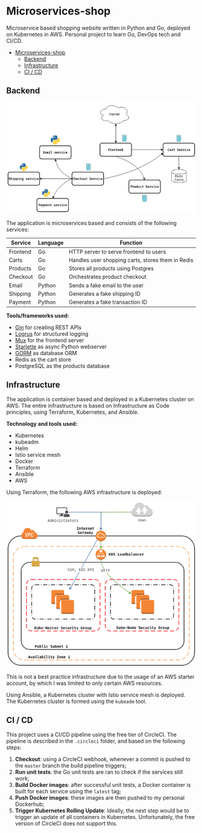 # Microservices-shop
Microservice based shopping website written in Python and Go, deployed on Kubernetes in AWS. Personal project to learn Go, DevOps tech and CI/CD.

- [Microservices-shop](#microservices-shop)
  - [Backend](#backend)
  - [Infrastructure](#infrastructure)
  - [CI / CD](#ci--cd)

## Backend

![test](/img/Backend.png)

The application is microservices based and consists of the following services:

| **Service** | **Language** | **Function**                                      |
| ----------- | ------------ | ------------------------------------------------- |
| Frontend    | Go           | HTTP server to serve frontend to users            |
| Carts       | Go           | Handles user shopping carts, stores them in Redis |
| Products    | Go           | Stores all products using Postgres                |
| Checkout    | Go           | Orchestrates product checkout                     |
| Email       | Python       | Sends a fake email to the user                    |
| Shipping    | Python       | Generates a fake shipping ID                      |
| Payment     | Python       | Generates a fake transaction ID                   |

**Tools/frameworks used:**

- [Gin]( https://github.com/gin-gonic/gin) for creating REST APIs
- [Logrus](https://github.com/sirupsen/logrus) for structured logging
- [Mux](https://github.com/gorilla/mux) for the frontend server
- [Starlette](https://www.starlette.io/) as async Python webserver
- [GORM](https://github.com/jinzhu/gorm) as database ORM
- Redis as the cart store
- PostgreSQL as the products database



## Infrastructure

The application is container based and deployed in a Kubernetes cluster on AWS. The entire infrastructure is based on Infrastructure as Code principles, using Terraform, Kubernetes, and Ansible.



**Technology and tools used:**

- Kubernetes
- kubeadm
- Helm
- Istio service mesh
- Docker
- Terraform
- Ansible
- AWS



Using Terraform, the following AWS infrastructure is deployed:

![](/img/Infrastructure.png)

This is not a best practice infrastructure due to the usage of an AWS starter account, by which I was limited to only certain AWS resources.

Using Ansible, a Kubernetes cluster with Istio service mesh is deployed. The Kubernetes cluster is formed using the `kubeadm` tool.



## CI / CD

This project uses a CI/CD pipeline using the free tier of CircleCI. The pipeline is described in the `.circleci` folder, and based on the following steps:

1. **Checkout**: using a CircleCI webhook, whenever a commit is pushed to the `master` branch the build pipeline triggers;
2. **Run unit tests**: the Go unit tests are ran to check if the services still work;
3. **Build Docker images**: after successful unit tests, a Docker container is built for each service using the `latest` tag;
4. **Push Docker images**: these images are then pushed to my personal Dockerhub;
5. **Trigger Kubernetes Rolling Update**: Ideally, the next step would be to trigger an update of all containers in Kubernetes. Unfortunately, the free version of CircleCI does not support this.




















